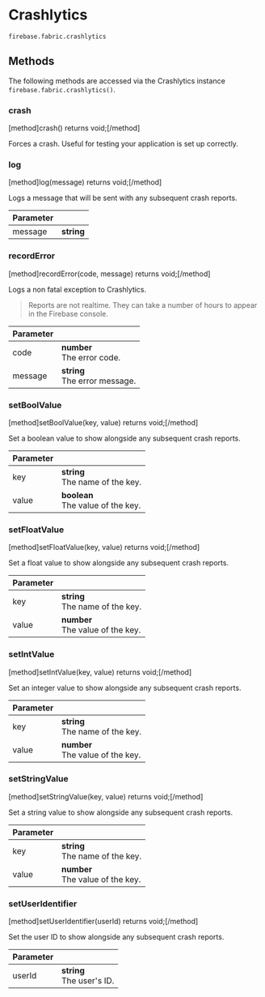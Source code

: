 # Crashlytics

```
firebase.fabric.crashlytics
```

## Methods 

The following methods are accessed via the Crashlytics instance `firebase.fabric.crashlytics()`.

### crash
[method]crash() returns void;[/method]

Forces a crash. Useful for testing your application is set up correctly.

### log
[method]log(message) returns void;[/method]

Logs a message that will be sent with any subsequent crash reports.

| Parameter |         |
| --------- | ------- |
| message   | **string** |

### recordError
[method]recordError(code, message) returns void;[/method]

Logs a non fatal exception to Crashlytics.

> Reports are not realtime. They can take a number of hours to appear in the Firebase console.

| Parameter |     |
| --------- | --- |
| code      | **number** <br /> The error code. |
| message   | **string** <br /> The error message. |

### setBoolValue
[method]setBoolValue(key, value) returns void;[/method]

Set a boolean value to show alongside any subsequent crash reports.

| Parameter |     |
| --------- | --- |
| key       | **string** <br /> The name of the key. |
| value     | **boolean** <br /> The value of the key. |

### setFloatValue
[method]setFloatValue(key, value) returns void;[/method]

Set a float value to show alongside any subsequent crash reports.

| Parameter |     |
| --------- | --- |
| key       | **string** <br /> The name of the key. |
| value     | **number** <br /> The value of the key. |

### setIntValue
[method]setIntValue(key, value) returns void;[/method]

Set an integer value to show alongside any subsequent crash reports.

| Parameter |     |
| --------- | --- |
| key       | **string** <br /> The name of the key. |
| value     | **number** <br /> The value of the key. |

### setStringValue
[method]setStringValue(key, value) returns void;[/method]

Set a string value to show alongside any subsequent crash reports.

| Parameter |     |
| --------- | --- |
| key       | **string** <br /> The name of the key. |
| value     | **number** <br /> The value of the key. |

### setUserIdentifier
[method]setUserIdentifier(userId) returns void;[/method]

Set the user ID to show alongside any subsequent crash reports.

| Parameter |     |
| --------- | --- |
| userId    | **string** <br /> The user's ID. |
